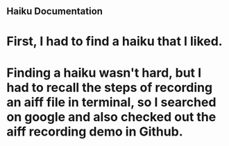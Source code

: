 ## Haiku Documentation
# First, I had to find a haiku that I liked.
# Finding a haiku wasn't hard, but I had to recall the steps of recording an aiff file in terminal, so I searched on google and also checked out the aiff recording demo in Github. 
